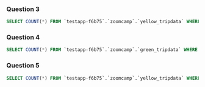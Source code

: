 ### Question 3
```sql
SELECT COUNT(*) FROM `testapp-f6b75`.`zoomcamp`.`yellow_tripdata` WHERE EXTRACT(YEAR FROM tpep_pickup_datetime) = 2020;
```

### Question 4 
```sql
SELECT COUNT(*) FROM `testapp-f6b75`.`zoomcamp`.`green_tripdata` WHERE EXTRACT(YEAR FROM lpep_pickup_datetime) = 2020;
```

### Question 5
```sql
SELECT COUNT(*) FROM `testapp-f6b75`.`zoomcamp`.`yellow_tripdata` WHERE EXTRACT(YEAR FROM tpep_pickup_datetime) = 2021 AND EXTRACT(MONTH FROM tpep_pickup_datetime) = 3;
```